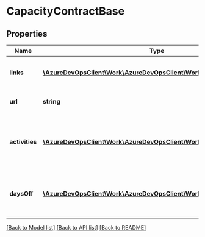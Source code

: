 # CapacityContractBase

## Properties
Name | Type | Description | Notes
------------ | ------------- | ------------- | -------------
**links** | [**\AzureDevOpsClient\Work\AzureDevOpsClient\Work\Model\ReferenceLinks**](ReferenceLinks.md) | Collection of links relevant to resource | [optional] 
**url** | **string** | Full http link to the resource | [optional] 
**activities** | [**\AzureDevOpsClient\Work\AzureDevOpsClient\Work\Model\Activity[]**](Activity.md) | Collection of capacities associated with the team member | [optional] 
**daysOff** | [**\AzureDevOpsClient\Work\AzureDevOpsClient\Work\Model\DateRange[]**](DateRange.md) | The days off associated with the team member | [optional] 

[[Back to Model list]](../README.md#documentation-for-models) [[Back to API list]](../README.md#documentation-for-api-endpoints) [[Back to README]](../README.md)


